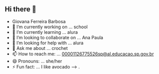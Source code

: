 ## Hi there 👋
- Giovana Ferreira Barbosa
- 🔭 I’m currently working on ... school
- 🌱 I’m currently learning ... alura
- 👯 I’m looking to collaborate on ... Ana Paula
- 🤔 I’m looking for help with ... alura
- 💬 Ask me about ... crochet
- 📫 How to reach me: ... 00001126775526sp@al.educacao.sp.gov.br
- 😄 Pronouns: ... she/her
- ⚡ Fun fact: ... I like avocado
--> .
